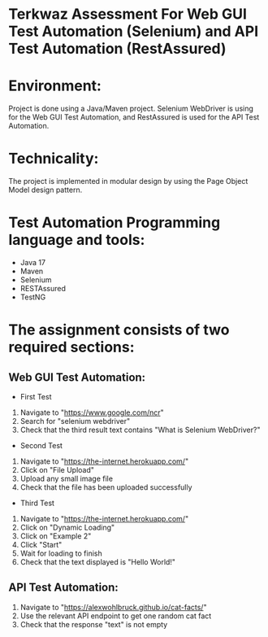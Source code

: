 # Terkwaz Assessment For Web GUI Test Automation (Selenium) and API Test Automation (RestAssured)

# Environment:
Project is done using a Java/Maven project. 
Selenium WebDriver is using for the Web GUI Test Automation, and RestAssured is used for the API Test Automation.

# Technicality:
The project is implemented in modular design by using the Page Object Model design pattern. 

# Test Automation Programming language and tools:
- Java 17
- Maven
- Selenium
- RESTAssured
- TestNG

# The assignment consists of two required sections:

## Web GUI Test Automation:
- First Test
1. Navigate to "https://www.google.com/ncr" 
2. Search for "selenium webdriver" 
3. Check that the third result text contains "What is Selenium WebDriver?" 
- Second Test
1. Navigate to "https://the-internet.herokuapp.com/" 
2. Click on "File Upload" 
3. Upload any small image file 
4. Check that the file has been uploaded successfully 
- Third Test
1. Navigate to "https://the-internet.herokuapp.com/" 
2. Click on "Dynamic Loading" 
3. Click on "Example 2" 
4. Click "Start" 
5. Wait for loading to finish 
6. Check that the text displayed is "Hello World!" 
## API Test Automation:
1. Navigate to "https://alexwohlbruck.github.io/cat-facts/" 
2. Use the relevant API endpoint to get one random cat fact 
3. Check that the response "text" is not empty

